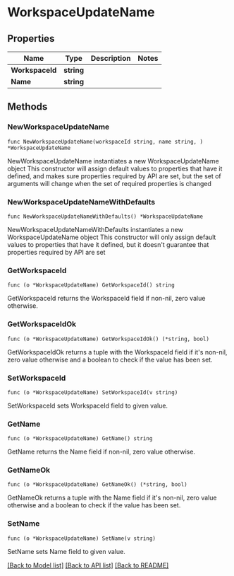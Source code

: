 # WorkspaceUpdateName

## Properties

Name | Type | Description | Notes
------------ | ------------- | ------------- | -------------
**WorkspaceId** | **string** |  | 
**Name** | **string** |  | 

## Methods

### NewWorkspaceUpdateName

`func NewWorkspaceUpdateName(workspaceId string, name string, ) *WorkspaceUpdateName`

NewWorkspaceUpdateName instantiates a new WorkspaceUpdateName object
This constructor will assign default values to properties that have it defined,
and makes sure properties required by API are set, but the set of arguments
will change when the set of required properties is changed

### NewWorkspaceUpdateNameWithDefaults

`func NewWorkspaceUpdateNameWithDefaults() *WorkspaceUpdateName`

NewWorkspaceUpdateNameWithDefaults instantiates a new WorkspaceUpdateName object
This constructor will only assign default values to properties that have it defined,
but it doesn't guarantee that properties required by API are set

### GetWorkspaceId

`func (o *WorkspaceUpdateName) GetWorkspaceId() string`

GetWorkspaceId returns the WorkspaceId field if non-nil, zero value otherwise.

### GetWorkspaceIdOk

`func (o *WorkspaceUpdateName) GetWorkspaceIdOk() (*string, bool)`

GetWorkspaceIdOk returns a tuple with the WorkspaceId field if it's non-nil, zero value otherwise
and a boolean to check if the value has been set.

### SetWorkspaceId

`func (o *WorkspaceUpdateName) SetWorkspaceId(v string)`

SetWorkspaceId sets WorkspaceId field to given value.


### GetName

`func (o *WorkspaceUpdateName) GetName() string`

GetName returns the Name field if non-nil, zero value otherwise.

### GetNameOk

`func (o *WorkspaceUpdateName) GetNameOk() (*string, bool)`

GetNameOk returns a tuple with the Name field if it's non-nil, zero value otherwise
and a boolean to check if the value has been set.

### SetName

`func (o *WorkspaceUpdateName) SetName(v string)`

SetName sets Name field to given value.



[[Back to Model list]](../README.md#documentation-for-models) [[Back to API list]](../README.md#documentation-for-api-endpoints) [[Back to README]](../README.md)


